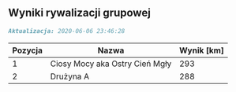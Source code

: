 ## Wyniki rywalizacji grupowej

```markdown
Aktualizacja: 2020-06-06 23:46:28
```

Pozycja | Nazwa | Wynik [km] |
------------ | -------------  | -------------
 1 |Ciosy Mocy aka Ostry Cień Mgły | 293 
 2 |Drużyna A | 288